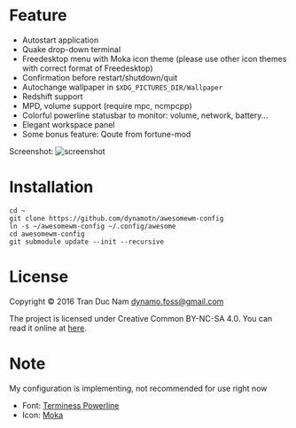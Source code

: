 Feature
=======

* Autostart application
* Quake drop-down terminal
* Freedesktop menu with Moka icon theme (please use other icon themes with correct format of Freedesktop)
* Confirmation before restart/shutdown/quit
* Autochange wallpaper in `$XDG_PICTURES_DIR/Wallpaper`
* Redshift support
* MPD, volume support (require mpc, ncmpcpp)
* Colorful powerline statusbar to monitor: volume, network, battery...
* Elegant workspace panel
* Some bonus feature: Qoute from fortune-mod

Screenshot: ![screenshot](http://i.imgur.com/vz96Yqs.png)

Installation
=======

```
cd ~
git clone https://github.com/dynamotn/awesomewm-config
ln -s ~/awesomewm-config ~/.config/awesome
cd awesomewm-config
git submodule update --init --recursive
```

License
=======

Copyright © 2016 Tran Duc Nam <dynamo.foss@gmail.com>

The project is licensed under Creative Common BY-NC-SA 4.0.
You can read it online at [here](http://creativecommons.org/licenses/by-nc-sa/4.0/).

Note
=======

My configuration is implementing, not recommended for use right now
* Font: [Terminess Powerline](https://github.com/powerline/fonts/tree/master/Terminus)
* Icon: [Moka](https://github.com/moka-project/moka-icon-theme)
